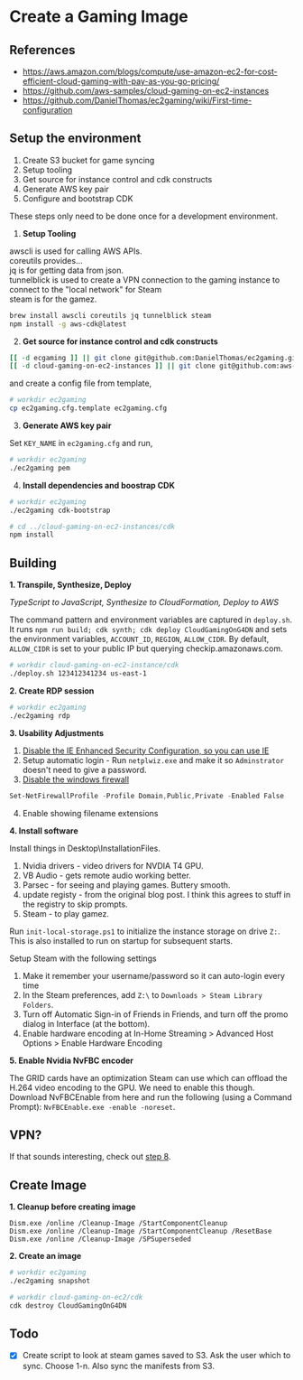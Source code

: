 # Create a Gaming Image

## References

* https://aws.amazon.com/blogs/compute/use-amazon-ec2-for-cost-efficient-cloud-gaming-with-pay-as-you-go-pricing/
* https://github.com/aws-samples/cloud-gaming-on-ec2-instances
* https://github.com/DanielThomas/ec2gaming/wiki/First-time-configuration


## Setup the environment

1. Create S3 bucket for game syncing
2. Setup tooling
3. Get source for instance control and cdk constructs
4. Generate AWS key pair
5. Configure and bootstrap CDK

These steps only need to be done once for a development environment.

1. **Setup Tooling**

awscli is used for calling AWS APIs.  
coreutils provides...  
jq is for getting data from json.  
tunnelblick is used to create a VPN connection to the gaming instance to connect to the "local network" for Steam  
steam is for the gamez.  

```bash
brew install awscli coreutils jq tunnelblick steam
npm install -g aws-cdk@latest
```

2. **Get source for instance control and cdk constructs**

```bash
[[ -d ecgaming ]] || git clone git@github.com:DanielThomas/ec2gaming.git
[[ -d cloud-gaming-on-ec2-instances ]] || git clone git@github.com:aws-samples/cloud-gaming-on-ec2-instances
```
and create a config file from template,
```bash
# workdir ec2gaming
cp ec2gaming.cfg.template ec2gaming.cfg
```

3. **Generate AWS key pair**

Set `KEY_NAME` in `ec2gaming.cfg` and run,
```bash
# workdir ec2gaming
./ec2gaming pem
```

4. **Install dependencies and boostrap CDK**

```bash
# workdir ec2gaming
./ec2gaming cdk-bootstrap

# cd ../cloud-gaming-on-ec2-instances/cdk
npm install
```

## Building

**1. Transpile, Synthesize, Deploy**

*TypeScript to JavaScript, Synthesize to CloudFormation, Deploy to AWS*

The command pattern and environment variables are captured in `deploy.sh`. It runs `npm run build; cdk synth; cdk deploy CloudGamingOnG4DN` and sets the environment variables, `ACCOUNT_ID`, `REGION`, `ALLOW_CIDR`. By default, `ALLOW_CIDR` is set to your public IP but querying checkip.amazonaws.com.
```bash
# workdir cloud-gaming-on-ec2-instance/cdk
./deploy.sh 123412341234 us-east-1
```

**2. Create RDP session**

```bash
# workdir ec2gaming
./ec2gaming rdp
```

**3. Usability Adjustments**

1. [Disable the IE Enhanced Security Configuration, so you can use IE](https://docs.microsoft.com/en-us/troubleshoot/browsers/enhanced-security-configuration-faq#how-to-turn-off-internet-explorer-esc-on-windows-servers)
2. Setup automatic login - Run `netplwiz.exe` and make it so `Adminstrator` doesn't need to give a password.
3. [Disable the windows firewall](https://www.dell.com/support/kbdoc/en-us/000135271/windows-server-how-to-properly-turn-off-the-windows-firewall-in-windows-server-2008-and-above)
```PowerShell
Set-NetFirewallProfile -Profile Domain,Public,Private -Enabled False
```
4. Enable showing filename extensions

**4. Install software**

Install things in Desktop\InstallationFiles.

1. Nvidia drivers - video drivers for NVDIA T4 GPU.
2. VB Audio - gets remote audio working better.
3. Parsec - for seeing and playing games. Buttery smooth.
4. update registy - from the original blog post. I think this agrees to stuff in the registry to skip prompts.
5. Steam - to play gamez.

Run `init-local-storage.ps1` to initialize the instance storage on drive `Z:`. This is also installed to run on startup for subsequent starts.

Setup Steam with the following settings

1. Make it remember your username/password so it can auto-login every time
2. In the Steam preferences, add `Z:\` to `Downloads > Steam Library Folders`.
3. Turn off Automatic Sign-in of Friends in Friends, and turn off the promo dialog in Interface (at the bottom).
4. Enable hardware encoding at In-Home Streaming > Advanced Host Options > Enable Hardware Encoding

**5. Enable Nvidia NvFBC encoder**

The GRID cards have an optimization Steam can use which can offload the H.264 video encoding to the GPU. We need to enable this though. Download NvFBCEnable from here and run the following (using a Command Prompt): `NvFBCEnable.exe -enable -noreset`.


## VPN?

If that sounds interesting, check out [step 8](https://lg.io/2015/07/05/revised-and-much-faster-run-your-own-highend-cloud-gaming-service-on-ec2.html#creating-your-own-ami-with-the-right-config).


## Create Image

**1. Cleanup before creating image**

```DOS
Dism.exe /online /Cleanup-Image /StartComponentCleanup
Dism.exe /online /Cleanup-Image /StartComponentCleanup /ResetBase
Dism.exe /online /Cleanup-Image /SPSuperseded
```
**2. Create an image**

```bash
# workdir ec2gaming
./ec2gaming snapshot

# workdir cloud-gaming-on-ec2/cdk
cdk destroy CloudGamingOnG4DN
```

## Todo

- [x] Create script to look at steam games saved to S3. Ask the user which to sync. Choose 1-n. Also sync the manifests from S3.
